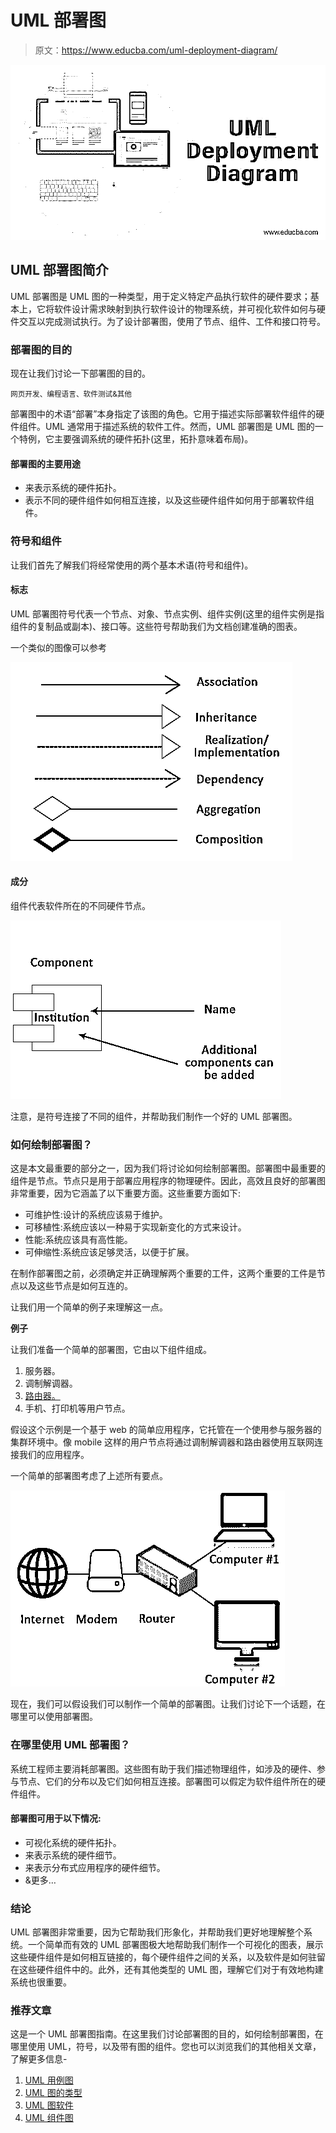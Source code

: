 # UML 部署图

> 原文：<https://www.educba.com/uml-deployment-diagram/>

![UML-Deployment-Diagram](img/f398b7d5a8a2df2151b58c18238eb4b3.png)



## UML 部署图简介

UML 部署图是 UML 图的一种类型，用于定义特定产品执行软件的硬件要求；基本上，它将软件设计需求映射到执行软件设计的物理系统，并可视化软件如何与硬件交互以完成测试执行。为了设计部署图，使用了节点、组件、工件和接口符号。

### 部署图的目的

现在让我们讨论一下部署图的目的。

<small>网页开发、编程语言、软件测试&其他</small>

部署图中的术语“部署”本身指定了该图的角色。它用于描述实际部署软件组件的硬件组件。UML 通常用于描述系统的软件工件。然而，UML 部署图是 UML 图的一个特例，它主要强调系统的硬件拓扑(这里，拓扑意味着布局)。

#### 部署图的主要用途

*   来表示系统的硬件拓扑。
*   表示不同的硬件组件如何相互连接，以及这些硬件组件如何用于部署软件组件。

### 符号和组件

让我们首先了解我们将经常使用的两个基本术语(符号和组件)。

#### 标志

UML 部署图符号代表一个节点、对象、节点实例、组件实例(这里的组件实例是指组件的复制品或副本)、接口等。这些符号帮助我们为文档创建准确的图表。

一个类似的图像可以参考

![symbols](img/092160c8cd72886789b050312cc5540e.png)



#### 成分

组件代表软件所在的不同硬件节点。

![components](img/f7a76171e5afebd8fd4184bbccdd09bf.png)



注意，是符号连接了不同的组件，并帮助我们制作一个好的 UML 部署图。

### 如何绘制部署图？

这是本文最重要的部分之一，因为我们将讨论如何绘制部署图。部署图中最重要的组件是节点。节点只是用于部署应用程序的物理硬件。因此，高效且良好的部署图非常重要，因为它涵盖了以下重要方面。这些重要方面如下:

*   可维护性:设计的系统应该易于维护。
*   可移植性:系统应该以一种易于实现新变化的方式来设计。
*   性能:系统应该具有高性能。
*   可伸缩性:系统应该足够灵活，以便于扩展。

在制作部署图之前，必须确定并正确理解两个重要的工件，这两个重要的工件是节点以及这些节点是如何互连的。

让我们用一个简单的例子来理解这一点。

**例子**

让我们准备一个简单的部署图，它由以下组件组成。

1.  服务器。
2.  调制解调器。
3.  [路由器。](https://www.educba.com/what-is-router/)
4.  手机、打印机等用户节点。

假设这个示例是一个基于 web 的简单应用程序，它托管在一个使用参与服务器的集群环境中。像 mobile 这样的用户节点将通过调制解调器和路由器使用互联网连接我们的应用程序。

一个简单的部署图考虑了上述所有要点。

![DEPLOYMENTdiagram](img/87fb46428c07560bdb73372a3f8ce061.png)



现在，我们可以假设我们可以制作一个简单的部署图。让我们讨论下一个话题，在哪里可以使用部署图。

### 在哪里使用 UML 部署图？

系统工程师主要消耗部署图。这些图有助于我们描述物理组件，如涉及的硬件、参与节点、它们的分布以及它们如何相互连接。部署图可以假定为软件组件所在的硬件组件。

#### 部署图可用于以下情况:

*   可视化系统的硬件拓扑。
*   来表示系统的硬件细节。
*   来表示分布式应用程序的硬件细节。
*   &更多…

### 结论

UML 部署图非常重要，因为它帮助我们形象化，并帮助我们更好地理解整个系统。一个简单而有效的 UML 部署图极大地帮助我们制作一个可视化的图表，展示这些硬件组件是如何相互链接的，每个硬件组件之间的关系，以及软件是如何驻留在这些硬件组件中的。此外，还有其他类型的 UML 图，理解它们对于有效地构建系统也很重要。

### 推荐文章

这是一个 UML 部署图指南。在这里我们讨论部署图的目的，如何绘制部署图，在哪里使用 UML，符号，以及带有图的组件。您也可以浏览我们的其他相关文章，了解更多信息-

1.  [UML 用例图](https://www.educba.com/uml-use-case-diagram/)
2.  [UML 图的类型](https://www.educba.com/types-of-uml-diagrams/)
3.  [UML 图软件](https://www.educba.com/uml-diagram-softwares/)
4.  [UML 组件图](https://www.educba.com/uml-component-diagram/)





